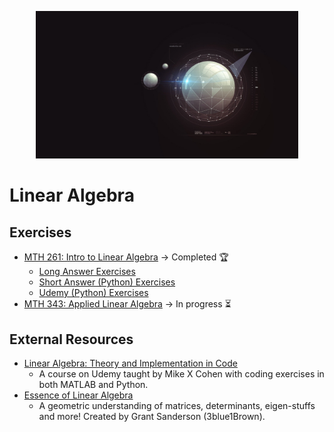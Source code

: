 <p align="center">
    <img width="420" src="../../assets/images/applied.jpg">
</p>

# Linear Algebra

## Exercises

- [MTH 261: Intro to Linear Algebra](/python/linear/mth-261) &rarr; Completed 🏆
  - [Long Answer Exercises](/python/linear/mth-261/long-answer)
  - [Short Answer (Python) Exercises](/python/linear/mth-261/short-answer)
  - [Udemy (Python) Exercises](/python/linear/mth-261/udemy)
- [MTH 343: Applied Linear Algebra](/python/linear/mth-343) &rarr; In progress ⏳

## External Resources

- [Linear Algebra: Theory and Implementation in Code](https://www.udemy.com/course/linear-algebra-theory-and-implementation/)
  - A course on Udemy taught by Mike X Cohen with coding exercises in both MATLAB and Python.
- [Essence of Linear Algebra](https://www.youtube.com/playlist?list=PLZHQObOWTQDPD3MizzM2xVFitgF8hE_ab)
  - A geometric understanding of matrices, determinants, eigen-stuffs and more! Created by Grant Sanderson (3blue1Brown).
